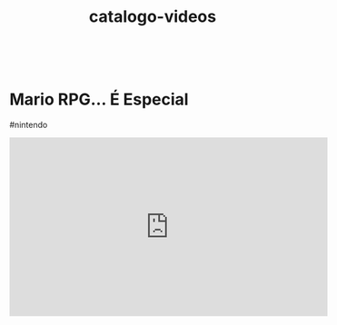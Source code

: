 # <header>catalogo-videos<header>

<h1>Mario RPG… É Especial</h1>
<p>#nintendo<p>

<iframe width="560" height="315" src="https://www.youtube.com/embed/ThmWwDbZfY4?si=jQHrYY3tGGASD_zk" title="YouTube video player" frameborder="0" allow="accelerometer; autoplay; clipboard-write; encrypted-media; gyroscope; picture-in-picture; web-share" referrerpolicy="strict-origin-when-cross-origin" allowfullscreen></iframe>